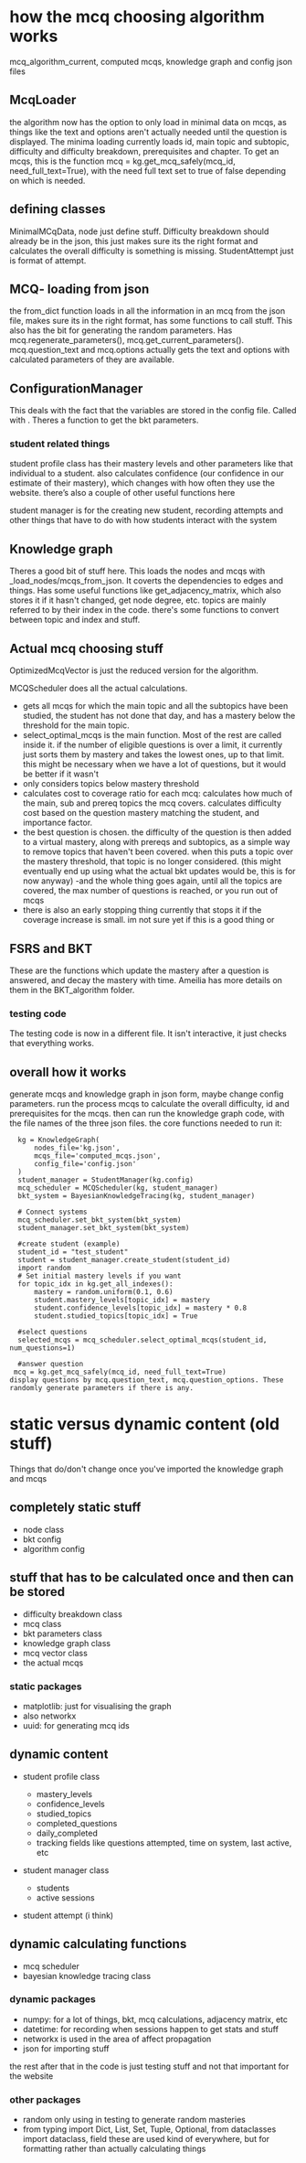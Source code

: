 # how the mcq choosing algorithm works

mcq_algorithm_current, computed mcqs, knowledge graph and config json files

## McqLoader
the algorithm now has the option to only load in minimal data on mcqs, as things like the text and options aren't actually needed until the question is displayed. The minima loading currently loads id, main topic and subtopic, difficulty and difficulty breakdown, prerequisites and chapter. To get an mcqs, this is the function mcq = kg.get_mcq_safely(mcq_id, need_full_text=True), with the need full text set to true of false depending on which is needed.

## defining classes
MinimalMCqData, node just define stuff. Difficulty breakdown should already be in the json, this just makes sure its the right format and calculates the overall difficulty is something is missing. StudentAttempt just is format of attempt.

## MCQ- loading from json
the from_dict function loads in all the information in an mcq from the json file, makes sure its in the right format, has some functions to call stuff.
This also has the bit for generating the random parameters. Has mcq.regenerate_parameters(), mcq.get_current_parameters(). mcq.question_text and mcq.options actually gets the text and options with calculated parameters of they are available.
## ConfigurationManager
This deals with the fact that the variables are stored in the config file. Called with . Theres a function to get the bkt parameters.

### student related things
student profile class has their mastery levels and other parameters like that individual to a student. also calculates confidence (our confidence in our estimate of their mastery), which changes with how often they use the website. there’s also a couple of other useful functions here

student manager is for the creating new student, recording attempts and other things that have to do with how students interact with the system

## Knowledge graph
Theres a good bit of stuff here. This loads the nodes and mcqs with _load_nodes/mcqs_from_json. It coverts the dependencies to edges and things. Has some useful functions like get_adjacency_matrix, which also stores it if it hasn't changed, get node degree, etc.
topics are mainly referred to by their index in the code. there's some functions to convert between topic and index and stuff.
## Actual mcq choosing stuff
OptimizedMcqVector is just the reduced version for the algorithm.

MCQScheduler does all the actual calculations.

- gets all mcqs for which the main topic and all the subtopics have been studied, the student has not done that day, and has a mastery below the threshold for the main topic.
- select_optimal_mcqs is the main function. Most of the rest are called inside it. if the number of eligible questions is over a limit, it currently just sorts them by mastery and takes the lowest ones, up to that limit. this might be necessary when we have a lot of questions, but it would be better if it wasn't
- only considers topics below mastery threshold
- calculates cost to coverage ratio for each mcq: calculates how much of the main, sub and prereq topics the mcq covers. calculates difficulty cost based on the question mastery matching the student, and importance factor.
- the best question is chosen. the difficulty of the question is then added to a virtual mastery, along with prereqs and subtopics, as a simple way to remove topics that haven't been covered. when this puts a topic over the mastery threshold, that topic is no longer considered.
  (this might eventually end up using what the actual bkt updates would be, this is for now anyway)
-and the whole thing goes again, until all the topics are covered, the max number of questions is reached, or you run out of mcqs
- there is also an early stopping thing currently that stops it if the coverage increase is small. im not sure yet if this is a good thing or

## FSRS and BKT
These are the functions which update the mastery after a question is answered, and decay the mastery with time. Ameilia has more details on them in the BKT_algorithm folder.




### testing code
The testing code is now in a different file. It isn't interactive, it just checks that everything works.
## overall how it works
generate mcqs and knowledge graph in json form, maybe change config parameters. run the process mcqs to calculate the overall difficulty, id and prerequisites for the mcqs. then can run the knowledge graph code, with the file names of the three json files. the core functions needed to run it:
```
  kg = KnowledgeGraph(
      nodes_file='kg.json',
      mcqs_file='computed_mcqs.json',
      config_file='config.json'
  )
  student_manager = StudentManager(kg.config)
  mcq_scheduler = MCQScheduler(kg, student_manager)
  bkt_system = BayesianKnowledgeTracing(kg, student_manager)

  # Connect systems
  mcq_scheduler.set_bkt_system(bkt_system)
  student_manager.set_bkt_system(bkt_system)

  #create student (example)
  student_id = "test_student"
  student = student_manager.create_student(student_id)
  import random
  # Set initial mastery levels if you want
  for topic_idx in kg.get_all_indexes():
      mastery = random.uniform(0.1, 0.6)
      student.mastery_levels[topic_idx] = mastery
      student.confidence_levels[topic_idx] = mastery * 0.8
      student.studied_topics[topic_idx] = True

  #select questions
  selected_mcqs = mcq_scheduler.select_optimal_mcqs(student_id, num_questions=1)

  #answer question
 mcq = kg.get_mcq_safely(mcq_id, need_full_text=True)
display questions by mcq.question_text, mcq.question_options. These randomly generate parameters if there is any.

```




# static versus dynamic content (old stuff)
Things that do/don't change once you've imported the knowledge graph and mcqs

## completely static stuff
- node class
- bkt config
- algorithm config

## stuff that has to be calculated once and then can be stored
- difficulty breakdown class
- mcq class
- bkt parameters class
- knowledge graph class
- mcq vector class
- the actual mcqs
### static packages
- matplotlib: just for visualising the graph
- also networkx
- uuid: for generating mcq ids


## dynamic content
- student profile class
    - mastery_levels
    - confidence_levels
    - studied_topics
    - completed_questions
    - daily_completed
    - tracking fields like questions attempted, time on system, last active, etc
- student manager class
    - students
    - active sessions

- student attempt (i think)

## dynamic calculating functions
- mcq scheduler
- bayesian knowledge tracing class
### dynamic packages
- numpy: for a lot of things, bkt, mcq calculations, adjacency matrix, etc
- datetime: for recording when sessions happen to get stats and stuff
- networkx is used in the area of affect propagation
- json for importing stuff


the rest after that in the code is just testing stuff and not that important for the website
### other packages
- random only using in testing to generate random masteries
- from typing import Dict, List, Set, Tuple, Optional, from dataclasses import dataclass, field
  these are used kind of everywhere, but for formatting rather than actually calculating things
